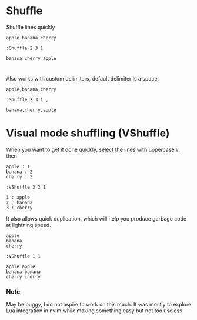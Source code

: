 # Shuffle

Shuffle lines quickly

```
apple banana cherry
```

`:Shuffle 2 3 1`

```
banana cherry apple
```

#

Also works with custom delimiters, default delimiter is a space.

```
apple,banana,cherry
```

`:Shuffle 2 3 1 ,`

```
banana,cherry,apple
```

# Visual mode shuffling (VShuffle)

When you want to get it done quickly, select the lines with uppercase `V`, then

```
apple : 1
banana : 2
cherry : 3
```

`:VShuffle 3 2 1`

```
1 : apple
2 : banana
3 : cherry
```

It also allows quick duplication, which will help you produce garbage code at
lightning speed.

```
apple
banana
cherry
```

`:VShuffle 1 1`

```
apple apple
banana banana
cherry cherry
```

### Note

May be buggy, I do not aspire to work on this much.  It was mostly to explore
Lua integration in nvim while making something easy but not too useless.

#
